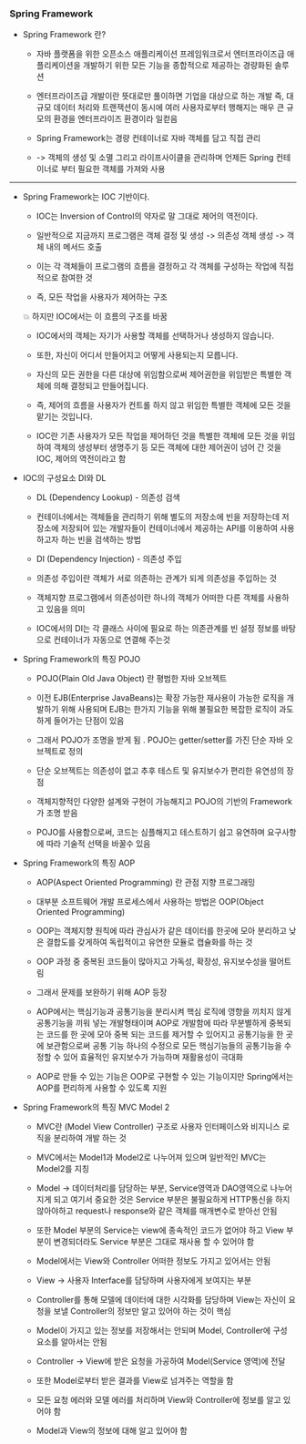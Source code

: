 ### Spring Framework

* Spring Framework 란?
  
  * 자바 플랫폼을 위한 오픈소스 애플리케이션 프레임워크로서 엔터프라이즈급 애플리케이션을 개발하기 위한 모든 기능을 종합적으로 제공하는 경량화된 솔루션
  
  * 엔터프라이즈급 개발이란 뜻대로만 풀이하면 기업을 대상으로 하는 개발 즉, 대규모 데이터 처리와 트랜잭션이 동시에 여러 사용자로부터 행해지는 매우 큰 규모의 환경을 엔터프라이즈 환경이라 일컫음
  
  * Spring Framework는 경량 컨테이너로 자바 객체를 담고 직접 관리
  
  * -> 객체의 생성 및 소멸 그리고 라이프사이클을 관리하며 언제든 Spring 컨테이너로 부터 필요한 객체를 가져와 사용

------------------------------------------------------------------------------------------------------------------------------

* Spring Framework는 IOC 기반이다.
  
  * IOC는 Inversion of Control의 약자로 말 그대로 제어의 역전이다.
  
  * 일반적으로 지금까지 프로그램은 객체 결정 및 생성 -> 의존성 객체 생성 -> 객체 내의 메서드 호출
  
  * 이는 각 객체들이 프로그램의 흐름을 결정하고 각 객체를 구성하는 작업에 직접적으로 참여한 것
  
  * 즉, 모든 작업을 사용자가 제어하는 구조
  
  :collision: 하지만 IOC에서는 이 흐름의 구조를 바꿈
  
  * IOC에서의 객체는 자기가 사용할 객체를 선택하거나 생성하지 않습니다.
  
  * 또한, 자신이 어디서 만들어지고 어떻게 사용되는지 모릅니다. 
  
  * 자신의 모든 권한을 다른 대상에 위임함으로써 제어권한을 위임받은 특별한 객체에 의해 결정되고 만들어집니다.
  
  * 즉, 제어의 흐름을 사용자가 컨트롤 하지 않고 위임한 특별한 객체에 모든 것을 맡기는 것입니다.
  
  * IOC란 기존 사용자가 모든 작업을 제어하던 것을 특별한 객체에 모든 것을 위임하여 객체의 생성부터 생명주기 등 모든 객체에 대한 제어권이 넘어 간 것을 IOC, 제어의 역전이라고 함

* IOC의 구성요소 DI와 DL
  
  * DL (Dependency Lookup) - 의존성 검색
  
  * 컨테이너에서는 객체들을 관리하기 위해 별도의 저장소에 빈을 저장하는데 저장소에 저장되어 있는 개발자들이 컨테이너에서 제공하는 API를 이용하여 사용하고자 하는 빈을 검색하는 방법
  
  * DI (Dependency Injection) - 의존성 주입
  
  * 의존성 주입이란 객체가 서로 의존하는 관계가 되게 의존성을 주입하는 것
  
  * 객체지향 프로그램에서 의존성이란 하나의 객체가 어떠한 다른 객체를 사용하고 있음을 의미
  
  * IOC에서의 DI는 각 클래스 사이에 필요로 하는 의존관계를 빈 설정 정보를 바탕으로 컨테이너가 자동으로 연결해 주는것

* Spring Framework의 특징 POJO
  
  * POJO(Plain Old Java Object) 란 평범한 자바 오브젝트
  
  * 이전 EJB(Enterprise JavaBeans)는 확장 가능한 재사용이 가능한 로직을 개발하기 위해 사용되며 EJB는 한가지 기능을 위해 불필요한 복잡한 로직이 과도하게 들어가는 단점이 있음
  
  * 그래서 POJO가 조명을 받게 됨 . POJO는 getter/setter를 가진 단순 자바 오브젝트로 정의
  
  * 단순 오브젝트는 의존성이 없고 추후 테스트 및 유지보수가 편리한 유연성의 장점
  
  * 객체지향적인 다양한 설계와 구현이 가능해지고 POJO의 기반의 Framework가 조명 받음
  
  * POJO를 사용함으로써, 코드는 심플해지고 테스트하기 쉽고 유연하며 요구사항에 따라 기술적 선택을 바꿀수 있음

* Spring Framework의 특징 AOP
  
  * AOP(Aspect Oriented Programming) 란 관점 지향 프로그래밍
  
  * 대부분 소프트웨어 개발 프로세스에서 사용하는 방법은 OOP(Object Oriented Programming) 
  
  * OOP는 객체지향 원칙에 따라 관심사가 같은 데이터를 한곳에 모아 분리하고 낮은 결합도를 갖게하여 독립적이고 유연한 모듈로 캡슐화를 하는 것
  
  * OOP 과정 중 중복된 코드들이 많아지고 가독성, 확장성, 유지보수성을 떨어트림
  
  * 그래서 문제를 보완하기 위해 AOP 등장
  
  * AOP에서는 핵심기능과 공통기능을 분리시켜 핵심 로직에 영향을 끼치지 않게 공통기능을 끼워 넣는 개발형태이며 AOP로 개발함에 따라 무분별하게 중복되는 코드를 한 곳에 모아 중복 되는 코드를 제거할 수 있어지고 공통기능을 한 곳에 보관함으로써 공통 기능 하나의 수정으로 모든 핵심기능들의 공통기능을 수정할 수 있어 효율적인 유지보수가 가능하며 재활용성이 극대화
  
  * AOP로 만들 수 있는 기능은 OOP로 구현할 수 있는 기능이지만 Spring에서는 AOP를 편리하게 사용할 수 있도록 지원

* Spring Framework의 특징 MVC Model 2
  
  * MVC란  (Model View Controller) 구조로 사용자 인터페이스와 비지니스 로직을 분리하여 개발 하는 것
  
  * MVC에서는 Model1과 Model2로 나누어져 있으며 일반적인 MVC는 Model2를 지칭
  
  * Model -> 데이터처리를 담당하는 부분, Service영역과 DAO영역으로 나누어지게 되고 여기서 중요한 것은 Service 부분은 불필요하게 HTTP통신을 하지 않아야하고 request나 response와 같은 객체를 매개변수로 받아선 안됨
  
  * 또한 Model 부분의 Service는 view에 종속적인 코드가 없어야 하고 View 부분이 변경되더라도 Service 부분은 그대로 재사용 할 수 있어야 함
  
  * Model에서는 View와 Controller 어떠한 정보도 가지고 있어서는 안됨
  
  * View -> 사용자 Interface를 담당하며 사용자에게 보여지는 부분
  
  * Controller를 통해 모델에 데이터에 대한 시각화를 담당하며 View는 자신이 요청을 보낼 Controller의 정보만 알고 있어야 하는 것이 핵심
  
  * Model이 가지고 있는 정보를 저장해서는 안되며 Model, Controller에 구성 요소를 알아서는 안됨
  
  * Controller -> View에 받은 요청을 가공하여 Model(Service 영역)에 전달
  
  * 또한 Model로부터 받은 결과를 View로 넘겨주는 역할을 함
  
  * 모든 요청 에러와 모델 에러를 처리하며 View와 Controller에 정보를 알고 있어야 함
  
  * Model과 View의 정보에 대해 알고 있어야 함
